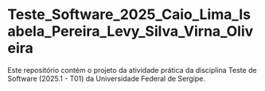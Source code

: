 # Teste_Software_2025_Caio_Lima_Isabela_Pereira_Levy_Silva_Virna_Oliveira
Este repositório contém o projeto da atividade prática da disciplina Teste de Software (2025.1 - T01) da Universidade Federal de Sergipe.

